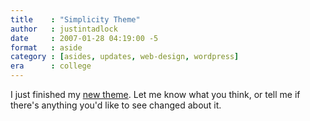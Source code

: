 ```yaml
---
title    : "Simplicity Theme"
author   : justintadlock
date     : 2007-01-28 04:19:00 -5
format   : aside
category : [asides, updates, web-design, wordpress]
era      : college
---
```


I just finished my [new theme](/skins/style.php?set=24).  Let me know what you think, or tell me if there's anything you'd like to see changed about it.
